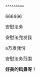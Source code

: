 
<BlogInfo title="测试post数据丢失问题" author="白日梦想猿" pv=0 read_times=0 pre_cost_time=1 category="测试" tag_list="[]" create_time="2023.03.25 21:10:14.119896" update_time="2023.03.26 15:18:35.303781" />

^^^^^^^^^
<p>666666</p>
<p>安慰法务</p>
<p>安慰法完发我</p>
<p>a万发我份</p>
<p>安慰法务范围</p>
<p></p>
<p><strong>好美的风景呀！</strong></p>

